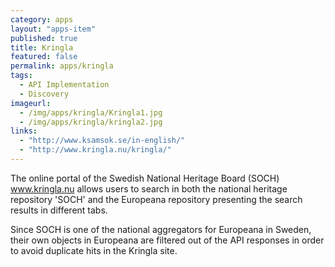 ```yaml
---
category: apps
layout: "apps-item"
published: true
title: Kringla
featured: false
permalink: apps/kringla
tags: 
  - API Implementation
  - Discovery
imageurl: 
  - /img/apps/kringla/Kringla1.jpg
  - /img/apps/kringla/kringla2.jpg
links: 
  - "http://www.ksamsok.se/in-english/"
  - "http://www.kringla.nu/kringla/"
---
```


The online portal of the Swedish National Heritage Board (SOCH) www.kringla.nu allows users to search in both the national heritage repository 'SOCH' and the Europeana repository presenting the search results in different tabs. 

Since SOCH is one of the national aggregators for Europeana in Sweden, their own objects in Europeana are filtered out of the API responses in order to avoid duplicate hits in the Kringla site.
